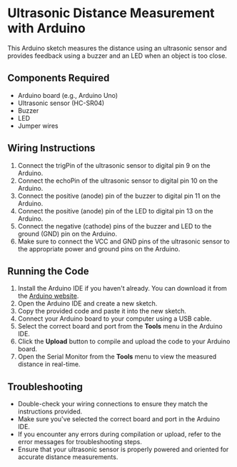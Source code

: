 # Ultrasonic Distance Measurement with Arduino

This Arduino sketch measures the distance using an ultrasonic sensor and provides feedback using a buzzer and an LED when an object is too close.

## Components Required
- Arduino board (e.g., Arduino Uno)
- Ultrasonic sensor (HC-SR04)
- Buzzer
- LED
- Jumper wires

## Wiring Instructions
1. Connect the trigPin of the ultrasonic sensor to digital pin 9 on the Arduino.
2. Connect the echoPin of the ultrasonic sensor to digital pin 10 on the Arduino.
3. Connect the positive (anode) pin of the buzzer to digital pin 11 on the Arduino.
4. Connect the positive (anode) pin of the LED to digital pin 13 on the Arduino.
5. Connect the negative (cathode) pins of the buzzer and LED to the ground (GND) pin on the Arduino.
6. Make sure to connect the VCC and GND pins of the ultrasonic sensor to the appropriate power and ground pins on the Arduino.

## Running the Code
1. Install the Arduino IDE if you haven't already. You can download it from the [Arduino website](https://www.arduino.cc/en/software).
2. Open the Arduino IDE and create a new sketch.
3. Copy the provided code and paste it into the new sketch.
4. Connect your Arduino board to your computer using a USB cable.
5. Select the correct board and port from the **Tools** menu in the Arduino IDE.
6. Click the **Upload** button to compile and upload the code to your Arduino board.
7. Open the Serial Monitor from the **Tools** menu to view the measured distance in real-time.

## Troubleshooting
- Double-check your wiring connections to ensure they match the instructions provided.
- Make sure you've selected the correct board and port in the Arduino IDE.
- If you encounter any errors during compilation or upload, refer to the error messages for troubleshooting steps.
- Ensure that your ultrasonic sensor is properly powered and oriented for accurate distance measurements.

